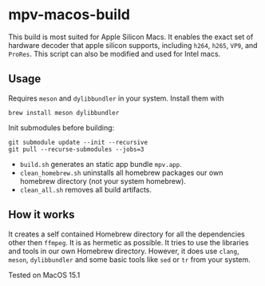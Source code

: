 # mpv-macos-build

This build is most suited for Apple Silicon Macs. 
It enables the exact set of hardware decoder that apple silicon supports, including `h264`, `h265`, `VP9`, and `ProRes`.
This script can also be modified and used for Intel macs. 

## Usage

Requires `meson` and `dylibbundler` in your system. Install them with

```
brew install meson dylibbundler
```

Init submodules before building:
```
git submodule update --init --recursive
git pull --recurse-submodules --jobs=3
```

- `build.sh` generates an static app bundle `mpv.app`.
- `clean_homebrew.sh` uninstalls all homebrew packages our own homebrew directory (not your system homebrew).
- `clean_all.sh` removes all build artifacts.

## How it works

It creates a self contained Homebrew directory for all the dependencies other then `ffmpeg`.
It is as hermetic as possible. It tries to use the libraries and tools in our own Homebrew directory. 
However, it does use `clang`, `meson`, `dylibbundler` and some basic tools like `sed` or `tr` from your system.

Tested on MacOS 15.1
